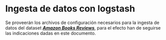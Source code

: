 # Ingesta de datos con logstash

Se proveerán los archivos de configuración necesarios para la ingesta de datos del dataset [***Amazon Books Reviews***](https://www.kaggle.com/datasets/mohamedbakhet/amazon-books-reviews?resource=download&select=books_data.csv), para el efecto han de seguirse las indicaciones dadas en este documento.